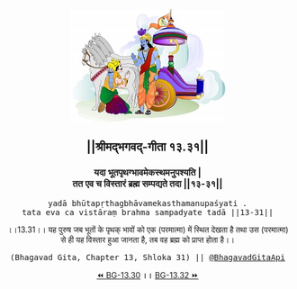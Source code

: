 <center><img src="../../asset/BG.png" alt="#API #bhagavadgitaapi #slok #nodejs #js #api #gitaapi #krishna #hinduism #vedic #ISKCON #shreemadbhagavadgita #technology"/>
<h2>||श्रीमद्‍भगवद्‍-गीता १३.३१||</h2>
<h3>यदा भूतपृथग्भावमेकस्थमनुपश्यति |<br/>तत एव च विस्तारं ब्रह्म सम्पद्यते तदा ||१३-३१||</h3>
<pre>yadā bhūtapṛthagbhāvamekasthamanupaśyati .<br/>tata eva ca vistāraṃ brahma sampadyate tadā ||13-31||</pre>
<p>।।13.31।। यह पुरुष जब भूतों के पृथक् भावों को एक (परमात्मा) में स्थित देखता है तथा उस (परमात्मा) से ही यह विस्तार हुआ जानता है, तब वह ब्रह्म को प्राप्त होता है।।</p>
<pre>(Bhagavad Gita, Chapter 13, Shloka 31) || <a href="https://twitter.com/bhagavadgitaapi">@BhagavadGitaApi</a></pre><a href="../../13/30">⏪  BG-13.30</a><b>        ।।        </b><a href="../../13/32">BG-13.32  ⏩</a></center>